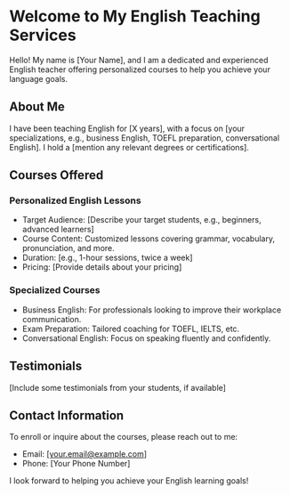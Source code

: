 # Welcome to My English Teaching Services

Hello! My name is [Your Name], and I am a dedicated and experienced English teacher offering personalized courses to help you achieve your language goals.

## About Me

I have been teaching English for [X years], with a focus on [your specializations, e.g., business English, TOEFL preparation, conversational English]. I hold a [mention any relevant degrees or certifications].

## Courses Offered

### Personalized English Lessons

- Target Audience: [Describe your target students, e.g., beginners, advanced learners]
- Course Content: Customized lessons covering grammar, vocabulary, pronunciation, and more.
- Duration: [e.g., 1-hour sessions, twice a week]
- Pricing: [Provide details about your pricing]

### Specialized Courses

- Business English: For professionals looking to improve their workplace communication.
- Exam Preparation: Tailored coaching for TOEFL, IELTS, etc.
- Conversational English: Focus on speaking fluently and confidently.

## Testimonials

[Include some testimonials from your students, if available]

## Contact Information

To enroll or inquire about the courses, please reach out to me:

- Email: [your.email@example.com]
- Phone: [Your Phone Number]

I look forward to helping you achieve your English learning goals!
